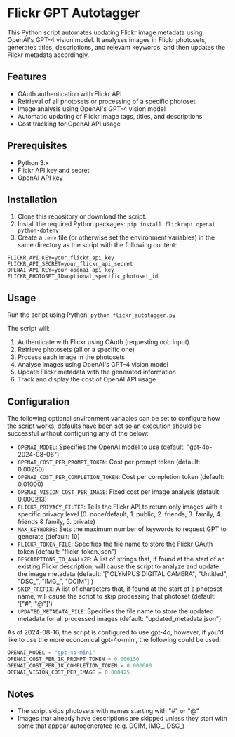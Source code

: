 # Flickr GPT Autotagger

This Python script automates updating Flickr image metadata using OpenAI's GPT-4 vision model. It analyses images in Flickr photosets, generates titles, descriptions, and relevant keywords, and then updates the Flickr metadata accordingly.

## Features

- OAuth authentication with Flickr API
- Retrieval of all photosets or processing of a specific photoset
- Image analysis using OpenAI's GPT-4 vision model
- Automatic updating of Flickr image tags, titles, and descriptions
- Cost tracking for OpenAI API usage

## Prerequisites

- Python 3.x
- Flickr API key and secret
- OpenAI API key

## Installation

1. Clone this repository or download the script.
2. Install the required Python packages: `pip install flickrapi openai python-dotenv`
3. Create a `.env` file (or otherwise set the environment variables) in the same directory as the script with the following content:

```
FLICKR_API_KEY=your_flickr_api_key
FLICKR_API_SECRET=your_flickr_api_secret
OPENAI_API_KEY=your_openai_api_key
FLICKR_PHOTOSET_ID=optional_specific_photoset_id
```

## Usage

Run the script using Python: `python flickr_autotagger.py`

The script will:
1. Authenticate with Flickr using OAuth (requesting oob input)
2. Retrieve photosets (all or a specific one)
3. Process each image in the photosets
4. Analyse images using OpenAI's GPT-4 vision model
5. Update Flickr metadata with the generated information
6. Track and display the cost of OpenAI API usage

## Configuration

The following optional environment variables can be set to configure how the script works, defaults have been set so an execution should be successful without configuring any of the below:

- `OPENAI_MODEL`: Specifies the OpenAI model to use (default: "gpt-4o-2024-08-06")
- `OPENAI_COST_PER_PROMPT_TOKEN`: Cost per prompt token (default: 0.00250)
- `OPENAI_COST_PER_COMPLETION_TOKEN`: Cost per completion token (default: 0.01000)
- `OPENAI_VISION_COST_PER_IMAGE`: Fixed cost per image analysis (default: 0.000213)
- `FLICKR_PRIVACY_FILTER`: Tells the Flickr API to return only images with a specific privacy level (0. none/default, 1. public, 2. friends, 3. family, 4. friends & family, 5. private)
- `MAX_KEYWORDS`: Sets the maximum number of keywords to request GPT to generate (default: 10)
- `FLICKR_TOKEN_FILE`: Specifies the file name to store the Flickr OAuth token (default: "flickr_token.json")
- `DESCRIPTIONS_TO_ANALYZE`: A list of strings that, if found at the start of an existing Flickr description, will cause the script to analyze and update the image metadata (default: '["OLYMPUS DIGITAL CAMERA", "Untitled", "DSC_", "IMG_", "DCIM"]')
- `SKIP_PREFIX`: A list of characters that, if found at the start of a photoset name, will cause the script to skip processing that photoset (default: '["#", "@"]')
- `UPDATED_METADATA_FILE`: Specifies the file name to store the updated metadata for all processed images (default: "updated_metadata.json")

As of 2024-08-16, the script is configured to use gpt-4o, however, if you'd like to use the more economical gpt-4o-mini, the following could be used:

```python
OPENAI_MODEL = "gpt-4o-mini"
OPENAI_COST_PER_1K_PROMPT_TOKEN = 0.000150 
OPENAI_COST_PER_1K_COMPLETION_TOKEN = 0.000600
OPENAI_VISION_COST_PER_IMAGE = 0.000425
```

## Notes

- The script skips photosets with names starting with "#" or "@"
- Images that already have descriptions are skipped unless they start with some that appear autogenerated (e.g. DCIM, IMG_, DSC_)
